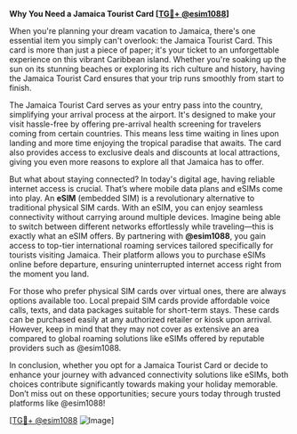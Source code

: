 **Why You Need a Jamaica Tourist Card [[TG💪+ @esim1088](https://t.me/s/esim1088)]**

When you're planning your dream vacation to Jamaica, there's one essential item you simply can't overlook: the Jamaica Tourist Card. This card is more than just a piece of paper; it's your ticket to an unforgettable experience on this vibrant Caribbean island. Whether you're soaking up the sun on its stunning beaches or exploring its rich culture and history, having the Jamaica Tourist Card ensures that your trip runs smoothly from start to finish.

The Jamaica Tourist Card serves as your entry pass into the country, simplifying your arrival process at the airport. It's designed to make your visit hassle-free by offering pre-arrival health screening for travelers coming from certain countries. This means less time waiting in lines upon landing and more time enjoying the tropical paradise that awaits. The card also provides access to exclusive deals and discounts at local attractions, giving you even more reasons to explore all that Jamaica has to offer.

But what about staying connected? In today's digital age, having reliable internet access is crucial. That’s where mobile data plans and eSIMs come into play. An **eSIM** (embedded SIM) is a revolutionary alternative to traditional physical SIM cards. With an eSIM, you can enjoy seamless connectivity without carrying around multiple devices. Imagine being able to switch between different networks effortlessly while traveling—this is exactly what an eSIM offers. By partnering with **@esim1088**, you gain access to top-tier international roaming services tailored specifically for tourists visiting Jamaica. Their platform allows you to purchase eSIMs online before departure, ensuring uninterrupted internet access right from the moment you land.

For those who prefer physical SIM cards over virtual ones, there are always options available too. Local prepaid SIM cards provide affordable voice calls, texts, and data packages suitable for short-term stays. These cards can be purchased easily at any authorized retailer or kiosk upon arrival. However, keep in mind that they may not cover as extensive an area compared to global roaming solutions like eSIMs offered by reputable providers such as @esim1088.

In conclusion, whether you opt for a Jamaica Tourist Card or decide to enhance your journey with advanced connectivity solutions like eSIMs, both choices contribute significantly towards making your holiday memorable. Don’t miss out on these opportunities; secure yours today through trusted platforms like @esim1088! 

[[TG💪+ @esim1088](https://t.me/s/esim1088) ![Image](https://i.postimg.cc/Y0z9fWf4/image.png)]
